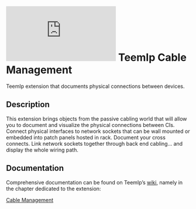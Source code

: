 # ![](https://wiki.teemip.net/lib/exe/fetch.php?media=extensions:picto_cablemanagement.png "") TeemIp Cable Management

TeemIp extension that documents physical connections between devices.

## Description

This extension brings objects from the passive cabling world that will allow you to document and visualize the physical connections between
CIs. Connect physical interfaces to network sockets that can be wall mounted or embedded into patch panels hosted in rack. Document your cross
connects. Link network sockets together through back end cabling... and display the whole wiring path.

## Documentation

Comprehensive documentation can be found on TeemIp’s [wiki][1], namely in the chapter dedicated to the extension:

[Cable Management][2]

[1]: https://wiki.teemip.net

[2]: https://wiki.teemip.net/doku.php?id=extensions:teemip-cable-mgmt
